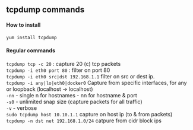 ## tcpdump commands

#### How to install
`yum install tcpdump`

#### Regular commands

`tcpdump tcp -c 20` : capture 20 (c) tcp packets <br/>
`tcpdump -i eth0 port 80` : filter on port 80 <br/>
`tcpdump -i eth0 src|dst 192.168.1.1` filter on src or dest ip. <br/>
`tcpdump -i any|lo|eth0|docker0` Capture from specific interfaces, for any or loopback (localhost -> localhost)<br/>
`-nn` - single n for hostnames - nn for hostname & port<br/>
`-s0` - unlimited snap size (capture packets for all traffic)<br/>
`-v` - verbose<br/>
`sudo tcpdump host 10.10.1.1` capture on host ip (to & from packets)<br/>
`tcpdump -n dst net 192.168.1.0/24` catpure from cidr block ips

